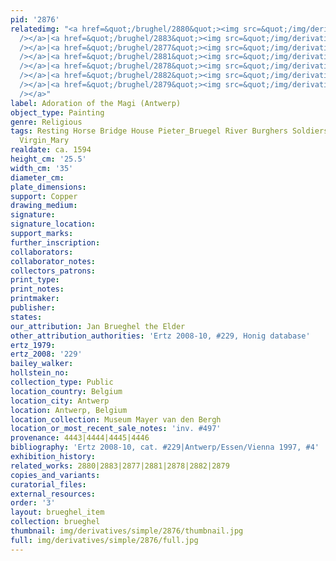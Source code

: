 ```yaml
---
pid: '2876'
relatedimg: "<a href=&quot;/brughel/2880&quot;><img src=&quot;/img/derivatives/simple/2880/thumbnail.jpg&quot;
  /></a>|<a href=&quot;/brughel/2883&quot;><img src=&quot;/img/derivatives/simple/2883/thumbnail.jpg&quot;
  /></a>|<a href=&quot;/brughel/2877&quot;><img src=&quot;/img/derivatives/simple/2877/thumbnail.jpg&quot;
  /></a>|<a href=&quot;/brughel/2881&quot;><img src=&quot;/img/derivatives/simple/2881/thumbnail.jpg&quot;
  /></a>|<a href=&quot;/brughel/2878&quot;><img src=&quot;/img/derivatives/simple/2878/thumbnail.jpg&quot;
  /></a>|<a href=&quot;/brughel/2882&quot;><img src=&quot;/img/derivatives/simple/2882/thumbnail.jpg&quot;
  /></a>|<a href=&quot;/brughel/2879&quot;><img src=&quot;/img/derivatives/simple/2879/thumbnail.jpg&quot;
  /></a>"
label: Adoration of the Magi (Antwerp)
object_type: Painting
genre: Religious
tags: Resting Horse Bridge House Pieter_Bruegel River Burghers Soldiers Christ New_Testament
  Virgin_Mary
realdate: ca. 1594
height_cm: '25.5'
width_cm: '35'
diameter_cm: 
plate_dimensions: 
support: Copper
drawing_medium: 
signature: 
signature_location: 
support_marks: 
further_inscription: 
collaborators: 
collaborator_notes: 
collectors_patrons: 
print_type: 
print_notes: 
printmaker: 
publisher: 
states: 
our_attribution: Jan Brueghel the Elder
other_attribution_authorities: 'Ertz 2008-10, #229, Honig database'
ertz_1979: 
ertz_2008: '229'
bailey_walker: 
hollstein_no: 
collection_type: Public
location_country: Belgium
location_city: Antwerp
location: Antwerp, Belgium
location_collection: Museum Mayer van den Bergh
location_or_most_recent_sale_notes: 'inv. #497'
provenance: 4443|4444|4445|4446
bibliography: 'Ertz 2008-10, cat. #229|Antwerp/Essen/Vienna 1997, #4'
exhibition_history: 
related_works: 2880|2883|2877|2881|2878|2882|2879
copies_and_variants: 
curatorial_files: 
external_resources: 
order: '3'
layout: brueghel_item
collection: brueghel
thumbnail: img/derivatives/simple/2876/thumbnail.jpg
full: img/derivatives/simple/2876/full.jpg
---
```

